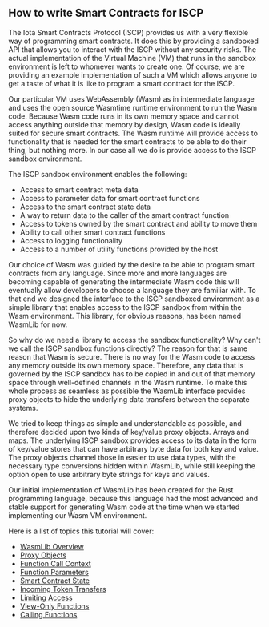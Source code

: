 ## How to write Smart Contracts for ISCP

The Iota Smart Contracts Protocol (ISCP) provides us with a very flexible way of
programming smart contracts. It does this by providing a sandboxed API that
allows you to interact with the ISCP without any security risks. The actual
implementation of the Virtual Machine (VM) that runs in the sandbox environment
is left to whomever wants to create one. Of course, we are providing an example
implementation of such a VM which allows anyone to get a taste of what it is
like to program a smart contract for the ISCP.

Our particular VM uses WebAssembly (Wasm) as in intermediate language and uses
the open source Wasmtime runtime environment to run the Wasm code. Because Wasm
code runs in its own memory space and cannot access anything outside that memory
by design, Wasm code is ideally suited for secure smart contracts. The Wasm
runtime will provide access to functionality that is needed for the smart
contracts to be able to do their thing, but nothing more. In our case all we do
is provide access to the ISCP sandbox environment.

The ISCP sandbox environment enables the following:

- Access to smart contract meta data
- Access to parameter data for smart contract functions
- Access to the smart contract state data
- A way to return data to the caller of the smart contract function
- Access to tokens owned by the smart contract and ability to move them
- Ability to call other smart contract functions
- Access to logging functionality
- Access to a number of utility functions provided by the host

Our choice of Wasm was guided by the desire to be able to program smart
contracts from any language. Since more and more languages are becoming capable
of generating the intermediate Wasm code this will eventually allow developers
to choose a language they are familiar with. To that end we designed the
interface to the ISCP sandboxed environment as a simple library that enables
access to the ISCP sandbox from within the Wasm environment. This library, for
obvious reasons, has been named WasmLib for now.

So why do we need a library to access the sandbox functionality? Why can't we
call the ISCP sandbox functions directly? The reason for that is same reason
that Wasm is secure. There is no way for the Wasm code to access any memory
outside its own memory space. Therefore, any data that is governed by the ISCP
sandbox has to be copied in and out of that memory space through well-defined
channels in the Wasm runtime. To make this whole process as seamless as possible
the WasmLib interface provides proxy objects to hide the underlying data
transfers between the separate systems.

We tried to keep things as simple and understandable as possible, and therefore
decided upon two kinds of key/value proxy objects. Arrays and maps. The
underlying ISCP sandbox provides access to its data in the form of key/value
stores that can have arbitrary byte data for both key and value. The proxy
objects channel those in easier to use data types, with the necessary type
conversions hidden within WasmLib, while still keeping the option open to use
arbitrary byte strings for keys and values.

Our initial implementation of WasmLib has been created for the Rust programming
language, because this language had the most advanced and stable support for
generating Wasm code at the time when we started implementing our Wasm VM
environment.

Here is a list of topics this tutorial will cover:

* [WasmLib Overview](wasmlib/docs/Overview.md)
* [Proxy Objects](wasmlib/docs/Proxies.md)
* [Function Call Context](wasmlib/docs/Context.md)
* [Function Parameters](wasmlib/docs/Params.md)
* [Smart Contract State](wasmlib/docs/State.md)
* [Incoming Token Transfers](wasmlib/docs/Incoming.md)
* [Limiting Access](wasmlib/docs/Access.md)
* [View-Only Functions](wasmlib/docs/Views.md)
* [Calling Functions](wasmlib/docs/Views.md)
